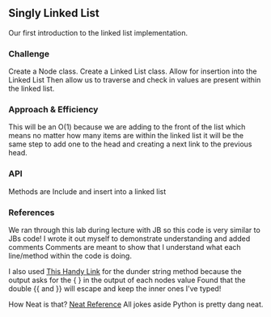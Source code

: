 ## Singly Linked List
<!-- Short summary or background information -->
Our first introduction to the linked list implementation.

### Challenge
<!-- Description of the challenge -->
Create a Node class. Create a Linked List class. Allow for insertion into the Linked List
Then allow us to traverse and check in values are present within the linked list.

### Approach & Efficiency
<!-- What approach did you take? Why? What is the Big O space/time for this approach? -->
This will be an O(1) because we are adding to the front of the list which means
no matter how many items are within the linked list it will be the same step to add one to the head
and creating a next link to the previous head.

### API
<!-- Description of each method publicly available to your Linked List -->
Methods are Include and insert into a linked list

### References
We ran through this lab during lecture with JB so this code is very similar to JBs code!
I wrote it out myself to demonstrate understanding and added comments
Comments are meant to show that I understand what each line/method within the code is doing.

I also used [This Handy Link](https://blog.finxter.com/how-to-format-a-string-that-contains-curly-braces-in-python/)
for the dunder string method because the output asks for the { } in the output of each nodes value
Found that the double {{ and }} will escape and keep the inner ones I've typed!

How Neat is that? [Neat Reference](https://www.youtube.com/watch?v=Hm3JodBR-vs&t=29s)
All jokes aside Python is pretty dang neat.
